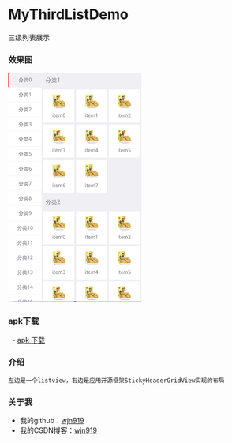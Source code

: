 # MyThirdListDemo
三级列表展示

### 效果图

![image](https://github.com/wjn919/MyThirdListDemo/blob/master/screenshot/third.png)

### apk下载

   - [apk 下载](https://github.com/wjn919/MyThirdListDemo/raw/master/screenshot/MyListDemo.apk)

### 介绍 

    左边是一个listview，右边是应用开源框架StickyHeaderGridView实现的布局

### 关于我

   - 我的github：[wjn919](https://github.com/wjn919)
   - 我的CSDN博客：[wjn919](http://blog.csdn.net/wjn_yes)

